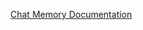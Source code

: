 [Chat Memory Documentation](https://docs.spring.io/spring-ai/reference/api/chat-memory.html#_chat_memory)
